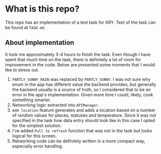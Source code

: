 # What is this repo?

This repo has an implementation of a test task for KRY. Text of the task can be found at `TASK.md`.

## About implementation

It took me approximately 3-4 hours to finish the task. Even though I have spent that much time on the task, there is definitely a lot of room for improvement in the code. Below are presented some moments that I would like to stress out.

1. `PARTLY_SUNNY_RAIN` was replaced by `PARTLY_SUNNY`. I was not sure why enum in the app has different value the backend provides, but generally the backend usually is a source of truth, so I considered that to be an error in the app's implementation. Given more time I could, likely, cook something smarter.
2. Networking logic extracted into `APIManager`.
3. `Add location` feature generates and adds a location based on a number of random values for places, statuses and temperature. Since it was not specified in the task how data entry should look like in this case I opted for the simplest solution.
4. I've added `Pull to refresh` function that was not in the task but looks logical for this screen.
5. Networking code can be definitely written in a more compact way, especially error handling.